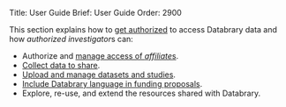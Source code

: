 Title: User Guide
Brief: User Guide
Order: 2900

This section explains how to [get authorized](|filename|guide/investigators/authorization.md) to access Databrary data and how *authorized investigator*s can:

* Authorize and [manage access of *affiliate*s](|filename|guide/investigators/authorization/affiliates.md).
* [Collect data to share](|filename|guide/investigators/release.md).
* [Upload and manage datasets and studies](|filename|guide/investigators/contributing.md).
* [Include Databrary language in funding proposals](|filename|guide/investigators/proposal.md).
* Explore, re-use, and extend the resources shared with Databrary.
